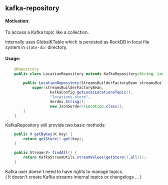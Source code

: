 ## kafka-repository

#### Motivation:

To access a Kafka topic like a collection.

Internally uses GlobalKTable which is persisted as RockDB in local file system in `state-dir` directory.

#### Usage:

```java
    @Repository
    public class LocationRepository extends KafkaRepository<String, Location> {
    
        public LocationRepository(StreamsBuilderFactoryBean streamsBuilderFactoryBean, KafkaConfig kafkaConfig) {
            super(streamsBuilderFactoryBean,
                    kafkaConfig.getLocasLocationsTopic(),
                    "locations-store",
                    Serdes.String(),
                    new JsonSerde<>(Location.class));
        }
    }
```

KafkaRepository will provide two basic methods:

```java
    public V getByKey(K key) {
        return getStore().get(key);
    }

    public Stream<V> findAll() {
        return KafkaStreamUtils.streamValues(getStore().all());
    }
```

Kafka user doesn't need to have rights to manage topics.<br>
( It doesn't create Kafka streams internal topics or changelogs ... )

